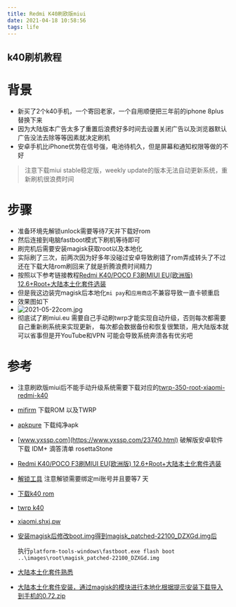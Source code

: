 ```yaml
---
title: Redmi K40刷欧版miui
date: 2021-04-18 10:58:56
tags: life
---
```


## k40刷机教程

# 背景
* 新买了2个k40手机，一个寄回老家，一个自用顺便把三年前的iphone 8plus替换下来
  <!--more-->
* 因为大陆版本广告太多了重置后浪费好多时间去设置关闭广告以及浏览器默认广告没法去除等等因素就决定刷机
* 安卓手机比iPhone优势在信号强，电池待机久，但是屏幕和通知权限等做的不好
> 注意下载miui stable稳定版，weekly update的版本无法自动更新系统，重新刷机很浪费时间

# 步骤
* 准备环境先解锁unlock需要等待7天并下载好rom
* 然后连接到电脑fastboot模式下刷机等待即可
* 刷完机后需要安装magisk获取root以及本地化
* 实际刷了三次，前两次因为好多年没碰过安卓导致刷错了rom弄成转头了不过还在下载大陆rom刷回来了就是折腾浪费时间精力
* 按照以下参考链接教程[Redmi K40/POCO F3刷MIUI EU(欧洲版) 12.6+Root+大陆本土化套件选装](https://www.yongchangguo.com/archives/RedMiFlushToEUAndRoot.html)
* 但是我这边装完magisk后本地化`mi pay`和`应用商店`不兼容导致一直卡顿重启
* 效果图如下
* ![2021-05-22com.jpg](https://i.loli.net/2021/05/22/8vbo69lWzID4Urc.jpg)
* 彻底试了刷miui.eu 需要自己手动刷twrp才能实现自动升级，否则每次都需要自己重新刷系统来实现更新，
  每次都会数据备份和恢复很繁琐，用大陆版本就可以省事但是开YouTube和VPN 可能会导致系统奔溃各有优劣吧

# 参考
* 注意刷欧版miui后不能手动升级系统需要下载对应的[twrp-350-root-xiaomi-redmi-k40](https://unofficialtwrp.com/twrp-350-root-xiaomi-redmi-k40/)
* [mifirm](https://mifirm.net/mostdownload) 下载ROM 以及TWRP
* [apkpure](https://m.apkpure.com/) 下载纯净apk
* [www.yxssp.com](https://www.yxssp.com/23740.html) 破解版安卓软件下载 IDM+ 滴答清单 rosettaStone
* [Redmi K40/POCO F3刷MIUI EU(欧洲版) 12.6+Root+大陆本土化套件选装](https://www.yongchangguo.com/archives/RedMiFlushToEUAndRoot.html)
* [解锁工具](https://www.miui.com/unlock/index.html) 注意解锁需要绑定mi账号并且要等7 天
* [下载k40 rom](https://xiaomi.eu/community/forums/miui-12.206/)
* [twrp k40](https://androidfilehost.com/?fid=2188818919693798739)
* [xiaomi.shxj.pw](https://xiaomi.shxj.pw/android-phone/k40/1230/)
* [安装magisk后修改boot.img得到magisk_patched-22100_DZXGd.img后](https://github.com/topjohnwu/Magisk/releases) 

  执行`platform-tools-windows\fastboot.exe flash boot ..\images\root\magisk_patched-22100_DZXGd.img`
* [大陆本土化套件熟悉](https://blog.minamigo.moe/archives/184)
* [大陆本土化套件安装，通过magisk的模块进行本地化根据提示安装下载导入到手机的0.72.zip](https://minamigo-my.sharepoint.com/:f:/g/personal/koizumishouta_minamigo_onmicrosoft_com/EgLhpcA_G_5IugTq10F90r0BzUbaO7aHamxpZCUUgBgefg?e=VVvXXd)